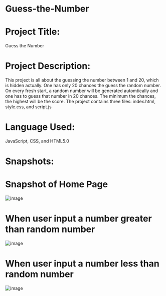 # Guess-the-Number

# Project Title: 
Guess the Number

# Project Description:
This project is all about the guessing the number between 1 and 20, which is hidden actually. One has only 20 chances the guess the random number. 
On every fresh start, a random number will be generated automtically and one has to guess that number in 20 chances. The minimum the chances, the highest will be the score.
The project contains three files: index.html, style.css, and script.js

# Language Used:
JavaScript, CSS, and HTML5.0

# Snapshots:

# Snapshot of Home Page
![image](https://user-images.githubusercontent.com/99959459/180667294-b06693ef-4423-4be6-9585-85cc47a7167f.png)

# When user input a number greater than random number
![image](https://user-images.githubusercontent.com/99959459/180667320-8a38f6b3-d107-4571-b6e0-6ad4728506e3.png)
  
# When user input a number less than random number
![image](https://user-images.githubusercontent.com/99959459/180667337-de83365f-8b8a-4cbc-8e09-f4c44f646142.png)
